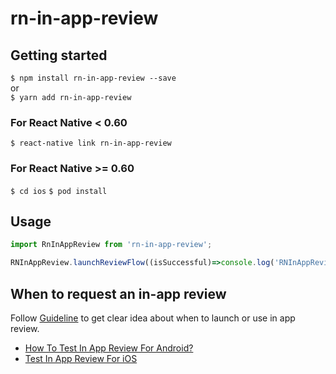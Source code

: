 # rn-in-app-review

## Getting started

`$ npm install rn-in-app-review --save`
<br>or<br>
`$ yarn add rn-in-app-review`

### For React Native < 0.60

`$ react-native link rn-in-app-review`

### For React Native >= 0.60

`$ cd ios`
`$ pod install`

## Usage
```javascript
import RnInAppReview from 'rn-in-app-review';

RNInAppReview.launchReviewFlow((isSuccessful)=>console.log('RNInAppReview ' , isSuccessful))

```

## When to request an in-app review

Follow [Guideline](https://github.com/ravirupareliya/rn-in-app-review/blob/master/Guidelines.md) to get clear idea about when to launch or use in app review.

- [How To Test In App Review For Android?](https://developer.android.com/guide/playcore/in-app-review/test)
- [Test In App Review For iOS](https://developer.apple.com/design/human-interface-guidelines/ios/system-capabilities/ratings-and-reviews/)
